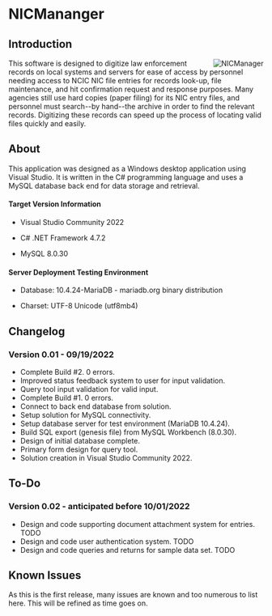 # NICMananger

## Introduction
<img align="right" src="https://raw.githubusercontent.com/exteran/nicmanager/main/img/nicmanager_queryform.jpg" alt="NICManager">This software is designed to digitize law enforcement records on local systems and servers for ease of access by personnel needing access to NCIC NIC file entries for records look-up, file maintenance, and hit confirmation request and response purposes. Many agencies still use hard copies (paper filing) for its NIC entry files, and personnel must search--by hand--the archive in order to find the relevant records. Digitizing these records can speed up the process of locating valid files quickly and easily.

## About

This application was designed as a Windows desktop application using Visual Studio. It is written in the C# programming language and uses a MySQL database back end for data storage and retrieval.

#### Target Version Information

- Visual Studio Community 2022

- C# .NET Framework 4.7.2

- MySQL 8.0.30

#### Server Deployment Testing Environment

- Database: 10.4.24-MariaDB - mariadb.org binary distribution

- Charset: UTF-8 Unicode (utf8mb4)

## Changelog

### Version 0.01 - 09/19/2022
- Complete Build #2. 0 errors.
- Improved status feedback system to user for input validation.
- Query tool input validation for valid input.
- Complete Build #1. 0 errors.
- Connect to back end database from solution.
- Setup solution for MySQL connectivity.
- Setup database server for test environment (MariaDB 10.4.24).
- Build SQL export (genesis file) from MySQL Workbench (8.0.30).
- Design of initial database complete.
- Primary form design for query tool.
- Solution creation in Visual Studio Community 2022.

## To-Do

### Version 0.02 - anticipated before 10/01/2022
- Design and code supporting document attachment system for entries. TODO
- Design and code user authentication system. TODO
- Design and code queries and returns for sample data set. TODO

## Known Issues
As this is the first release, many issues are known and too numerous to list here. This will be refined as time goes on.
